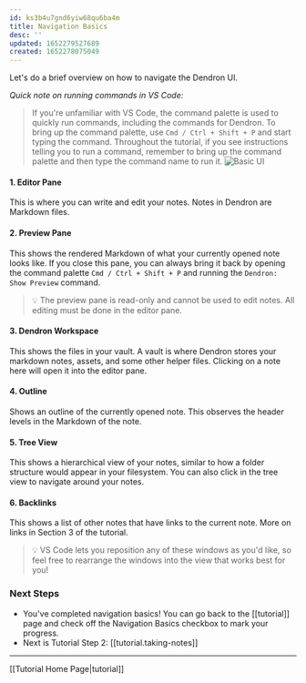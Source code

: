 ```yaml
---
id: ks3b4u7gnd6yiw68qu6ba4m
title: Navigation Basics
desc: ''
updated: 1652279527689
created: 1652278075049
---
```


Let's do a brief overview on how to navigate the Dendron UI.

_Quick note on running commands in VS Code:_

> If you're unfamiliar with VS Code, the command palette is used to quickly run commands, including the commands for Dendron. To bring up the command palette, use `Cmd / Ctrl + Shift + P` and start typing the command. Throughout the tutorial, if you see instructions telling you to run a command, remember to bring up the command palette and then type the command name to run it.
> ![Basic UI](https://org-dendron-public-assets.s3.amazonaws.com/images/tutorial-layout.png)

#### 1. Editor Pane

This is where you can write and edit your notes. Notes in Dendron are Markdown files.

#### 2. Preview Pane

This shows the rendered Markdown of what your currently opened note looks like. If you close this pane, you can always bring it back by opening the command palette `Cmd / Ctrl + Shift + P` and running the `Dendron: Show Preview` command.

> 💡 The preview pane is read-only and cannot be used to edit notes. All editing must be done in the editor pane.

#### 3. Dendron Workspace

This shows the files in your vault. A vault is where Dendron stores your markdown notes, assets, and some other helper files. Clicking on a note here will open it into the editor pane.

#### 4. Outline

Shows an outline of the currently opened note. This observes the header levels in the Markdown of the note.

#### 5. Tree View

This shows a hierarchical view of your notes, similar to how a folder structure would appear in your filesystem. You can also click in the tree view to navigate around your notes.

#### 6. Backlinks

This shows a list of other notes that have links to the current note. More on links in Section 3 of the tutorial.

> 💡 VS Code lets you reposition any of these windows as you'd like, so feel free to rearrange the windows into the view that works best for you!

### Next Steps

- You've completed navigation basics! You can go back to the [[tutorial]] page and check off the Navigation Basics checkbox to mark your progress.
- Next is Tutorial Step 2: [[tutorial.taking-notes]]

---

[[Tutorial Home Page|tutorial]]
